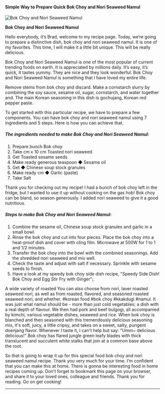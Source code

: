             

#### Simple Way to Prepare Quick Bok Choy and Nori Seaweed Namul

![Bok Choy and Nori Seaweed Namul](https://img-global.cpcdn.com/recipes/6353757920034816/751x532cq70/bok-choy-and-nori-seaweed-namul-recipe-main-photo.jpg)

**Bok Choy and Nori Seaweed Namul**

Hello everybody, it’s Brad, welcome to my recipe page. Today, we’re going to prepare a distinctive dish, bok choy and nori seaweed namul. It is one of my favorites. This time, I will make it a little bit unique. This will be really delicious.

Bok Choy and Nori Seaweed Namul is one of the most popular of current trending foods on earth. It is appreciated by millions daily. It’s easy, it’s quick, it tastes yummy. They are nice and they look wonderful. Bok Choy and Nori Seaweed Namul is something that I have loved my entire life.

Remove stems from bok choy and discard. Make a cornstarch slurry by combining the soy sauce, sesame oil, sugar, cornstarch, and water together and. The main Korean seasoning in this dish is gochujang, Korean red pepper paste.

To get started with this particular recipe, we have to prepare a few components. You can have bok choy and nori seaweed namul using 7 ingredients and 5 steps. Here is how you can achieve that.

##### The ingredients needed to make Bok Choy and Nori Seaweed Namul:

1.  Prepare bunch Bok choy
2.  Take cm x 10 cm Toasted nori seaweed
3.  Get Toasted sesame seeds
4.  Make ready generous teaspoon ◆ Sesame oil
5.  Get ◆ Chinese soup stock granules
6.  Make ready cm ◆ Garlic (paste)
7.  Take Salt

Thank you for checking out my recipe! I had a bunch of bok choy left in the fridge, but I wanted to use it up without cooking on the gas hob! Bok choy can be bland, so season generously. I added nori seaweed to give it a good nutritious.

##### Steps to make Bok Choy and Nori Seaweed Namul:

1.  Combine the sesame oil, Chinese soup stock granules and garlic in a small bowl.
2.  Rinse the bok choy and cut into four pieces. Place the bok choy into a heat-proof dish and cover with cling film. Microwave at 500W for 1 to 1 and 1/2 minutes.
3.  Transfer the bok choy into the bowl with the combined seasonings. Add the shredded nori seaweed and mix well.
4.  Check the taste and adjust with salt if necessary. Sprinkle with sesame seeds to finish.
5.  Have a look at my speedy bok choy side dish recipe, "Speedy Side Dish! Bok Choy and Egg Stir Fry with Ginger";.

A wide variety of roasted You can also choose from nori, laver roasted seaweed nori, as well as from roasted, flavored, and seasoned roasted seaweed nori, and whether. #korean food #bok choy #kkakdugi #namul. It was just what namul should be - more than just cold vegetables; a dish with a real depth of flavour. We then had pork and beef bulgogi, all accompanied by kimchi, various vegetable dishes, seaweed and rice. When bok choy is blanched and then seasoned with this tremendously delicious seasoning mix, it's soft, juicy, a little cripsy, and takes on a sweet, salty, pungent doenjang flavor. Whenever I taste it, I can't help but say: "Umm~ delicious delicious!" Bok choy has flared jungle green leafy blades with thick translucent and succulent white stalks that join at a common base above the root.

So that is going to wrap it up for this special food bok choy and nori seaweed namul recipe. Thank you very much for your time. I’m confident that you can make this at home. There is gonna be interesting food in home recipes coming up. Don’t forget to bookmark this page on your browser, and share it to your loved ones, colleague and friends. Thank you for reading. Go on get cooking!

* * *